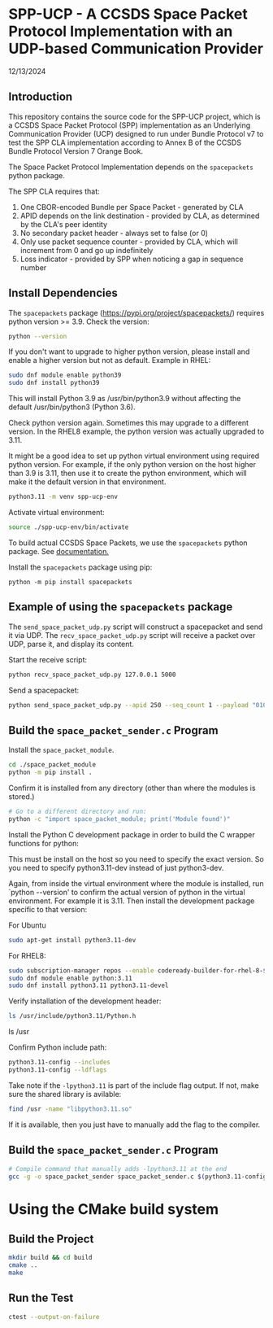 # SPP-UCP - A CCSDS Space Packet Protocol Implementation with an UDP-based Communication Provider

12/13/2024

## Introduction

This repository contains the source code for the SPP-UCP project, which is a CCSDS Space Packet Protocol (SPP) implementation as an Underlying Communication Provider (UCP) designed to run under Bundle Protocol v7 to test the SPP CLA implementation according to Annex B of the CCSDS Bundle Protocol Version 7 Orange Book. 

The Space Packet Protocol Implementation depends on the `spacepackets` python package.

The SPP CLA requires that:

1. One CBOR-encoded Bundle per Space Packet - generated by CLA
2. APID depends on the link destination - provided by CLA, as determined by the CLA's peer identity
3. No secondary packet header - always set to false (or 0)
4. Only use packet sequence counter - provided by CLA, which will increment from 0 and go up indefinitely
5. Loss indicator - provided by SPP when noticing a gap in sequence number

## Install Dependencies

The `spacepackets` package (https://pypi.org/project/spacepackets/) requires python version >= 3.9. Check the version:

```bash
python --version
```

If you don't want to upgrade to higher python version, please install and enable a higher version but not as default. Example in RHEL:

```bash
sudo dnf module enable python39
sudo dnf install python39
```
This will install Python 3.9 as /usr/bin/python3.9 without affecting the default /usr/bin/python3 (Python 3.6).

Check python version again. Sometimes this may upgrade to a different version. In the RHEL8 example, the python version was actually upgraded to 3.11.

It might be a good idea to set up python virtual environment using required python version. For example, if the only python version on the host higher than 3.9 is 3.11, then use it to create the python environment, which will make it the default version in that environment.

```bash
python3.11 -m venv spp-ucp-env
```

Activate virtual environment:

```bash
source ./spp-ucp-env/bin/activate
```

To build actual CCSDS Space Packets, we use the `spacepackets` python package. See [documentation.](https://spacepackets.readthedocs.io/en/latest/examples.html)

Install the `spacepackets` package using pip: 

```
python -m pip install spacepackets
```

## Example of using the `spacepackets` package

The `send_space_packet_udp.py` script will construct a spacepacket and send it via UDP. The `recv_space_packet_udp.py` script will receive a packet over UDP, parse it, and display its content.

Start the receive script:

```bash
python recv_space_packet_udp.py 127.0.0.1 5000
```

Send a spacepacket:

```bash
python send_space_packet_udp.py --apid 250 --seq_count 1 --payload "01020304" 127.0.0.1 5000
```

## Build the `space_packet_sender.c` Program

Install the `space_packet_module`.

``` bash
cd ./space_packet_module
python -m pip install .
```

Confirm it is installed from any directory (other than where the modules is stored.)

```bash
# Go to a different directory and run:
python -c "import space_packet_module; print('Module found')"
```

Install the Python C development package in order to  build the C wrapper functions for python:

This must be install on the host so you need to specify the exact version. So you need to specify python3.11-dev instead of just python3-dev.

Again, from inside the virtual environment where the module is installed, run `python --version' to confirm the actual version of python in the virtual environment. For example it is 3.11. Then install the development package specific to that version:

For Ubuntu
```bash
sudo apt-get install python3.11-dev
```

For RHEL8:
```bash
sudo subscription-manager repos --enable codeready-builder-for-rhel-8-$(arch)-rpms
sudo dnf module enable python:3.11
sudo dnf install python3.11 python3.11-devel
```

Verify installation of the development header:

```bash
ls /usr/include/python3.11/Python.h
```
ls /usr

Confirm Python include path:

```bash
python3.11-config --includes
python3.11-config --ldflags
```

Take note if the `-lpython3.11` is part of the include flag output. If not, make sure the shared library is avilable:

```bash
find /usr -name "libpython3.11.so"
```

If it is available, then you just have to manually add the flag to the compiler.

## Build the `space_packet_sender.c` Program

```bash
# Compile command that manually adds -lpython3.11 at the end
gcc -g -o space_packet_sender space_packet_sender.c $(python3.11-config --includes) $(python3.11-config --ldflags) $(python3.11-config --libs) -lpython3.11
```

# Using the CMake build system

## Build the Project

```bash
mkdir build && cd build
cmake ..
make
```
## Run the Test

```bash
ctest --output-on-failure
```



